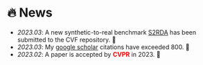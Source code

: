 # 🔥 News
- *2023.03*: A new synthetic-to-real benchmark [S2RDA](https://cove.thecvf.com/datasets/892) has been submitted to the CVF repository. 🎉
- *2023.03*: My [google scholar](https://scholar.google.com/citations?user=eqVvhiQAAAAJ) citations have exceeded 800. 🎉 
- *2023.02*: A paper is accepted by **<font color="red">CVPR</font>** in 2023. 🎉
